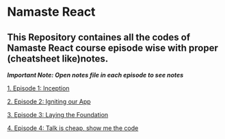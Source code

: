 # Namaste React

<h2>This Repository containes all the codes of Namaste React course episode wise with proper (cheatsheet like)notes.</h2>

<strong><i>Important Note: Open notes file in each episode to see notes</i></strong>

<p><a href="https://github.com/smrkhan21/namastereact/tree/EP01">1. Episode 1: Inception</a></p>
<p><a href="https://github.com/smrkhan21/namastereact/tree/EP02">2. Episode 2: Igniting our App</a></p>
<p><a href="https://github.com/smrkhan21/namastereact/tree/EP03">3. Episode 3: Laying the Foundation</a></p>
<p><a href="https://github.com/smrkhan21/namastereact/tree/EP04">4. Episode 4: Talk is cheap, show me the code</a></p>
